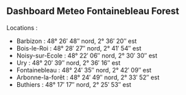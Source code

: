 ## Dashboard Meteo Fontainebleau Forest

Locations :
- Barbizon : 48° 26′ 48″ nord, 2° 36′ 20″ est
- Bois-le-Roi : 48° 28′ 27″ nord, 2° 41′ 54″ est
- Noisy-sur-Ecole : 48° 22′ 06″ nord, 2° 30′ 30″ est
- Ury : 48° 20′ 39″ nord, 2° 36′ 16″ est
- Fontainebleau : 48° 24′ 35″ nord, 2° 42′ 09″ est
- Arbonne-la-forêt : 48° 24′ 49″ nord, 2° 33′ 52″ est
- Buthiers : 48° 17′ 17″ nord, 2° 25′ 53″ est